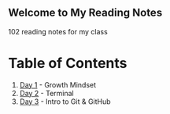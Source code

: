 ## Welcome to My Reading Notes
102 reading notes for my class

# Table of Contents
1. [Day 1](Day1) - Growth Mindset
2. [Day 2](Day2) - Terminal
3. [Day 3](Day3) - Intro to Git & GitHub



